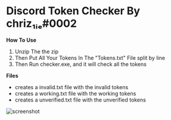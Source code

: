 # Discord Token Checker By chriz₁ᵢₑ#0002

**How To Use**
1. Unzip The the zip
2. Then Put All Your Tokens In The "Tokens.txt" File split by line
3. Then Run checker.exe, and it will check all the tokens

**Files**
- creates a invalid.txt file with the invalid tokens
- creates a working.txt file with the working tokens
- creates a unverified.txt file with the unverified tokens

![screenshot](http://pays.host/uploads/a4302452-f2f6-4092-a132-fc68db18d534/iOWr80nx.png)
